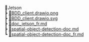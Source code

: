  📂Jetson\
 ┣ [📜BDD_client.drawio.png](BDD_client.drawio.png)\
 ┣ [📜BDD_client.drawio.svg](BDD_client.drawio.svg)\
 ┣ [📜doc_jetson_fr.md](doc_jetson_fr.md)\
 ┣ [📜spatial-object-detection-doc.md](spatial-object-detection-doc.md)\
 ┗ [📜spatial-object-detection-doc_fr.md](spatial-object-detection-doc_fr.md)